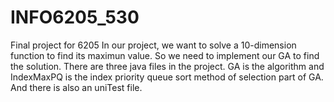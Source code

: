 # INFO6205_530
Final project for 6205
In our project, we want to solve a 10-dimension function to find its maximun value. So we need to implement our GA to find the solution.
There are three java files in the project. GA is the algorithm and IndexMaxPQ is the index priority queue sort method of selection part of GA. And there is also an uniTest file.
